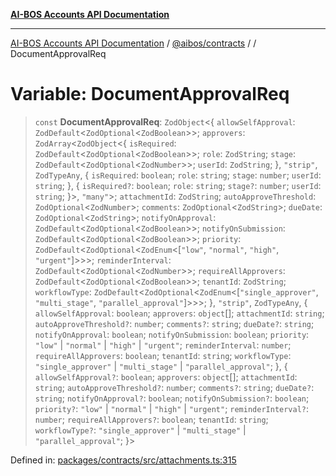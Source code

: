 [**AI-BOS Accounts API Documentation**](../../../README.md)

***

[AI-BOS Accounts API Documentation](../../../README.md) / [@aibos/contracts](../README.md) / [](../README.md) / DocumentApprovalReq

# Variable: DocumentApprovalReq

> `const` **DocumentApprovalReq**: `ZodObject`\<\{ `allowSelfApproval`: `ZodDefault`\<`ZodOptional`\<`ZodBoolean`\>\>; `approvers`: `ZodArray`\<`ZodObject`\<\{ `isRequired`: `ZodDefault`\<`ZodOptional`\<`ZodBoolean`\>\>; `role`: `ZodString`; `stage`: `ZodDefault`\<`ZodOptional`\<`ZodNumber`\>\>; `userId`: `ZodString`; \}, `"strip"`, `ZodTypeAny`, \{ `isRequired`: `boolean`; `role`: `string`; `stage`: `number`; `userId`: `string`; \}, \{ `isRequired?`: `boolean`; `role`: `string`; `stage?`: `number`; `userId`: `string`; \}\>, `"many"`\>; `attachmentId`: `ZodString`; `autoApproveThreshold`: `ZodOptional`\<`ZodNumber`\>; `comments`: `ZodOptional`\<`ZodString`\>; `dueDate`: `ZodOptional`\<`ZodString`\>; `notifyOnApproval`: `ZodDefault`\<`ZodOptional`\<`ZodBoolean`\>\>; `notifyOnSubmission`: `ZodDefault`\<`ZodOptional`\<`ZodBoolean`\>\>; `priority`: `ZodDefault`\<`ZodOptional`\<`ZodEnum`\<\[`"low"`, `"normal"`, `"high"`, `"urgent"`\]\>\>\>; `reminderInterval`: `ZodDefault`\<`ZodOptional`\<`ZodNumber`\>\>; `requireAllApprovers`: `ZodDefault`\<`ZodOptional`\<`ZodBoolean`\>\>; `tenantId`: `ZodString`; `workflowType`: `ZodDefault`\<`ZodOptional`\<`ZodEnum`\<\[`"single_approver"`, `"multi_stage"`, `"parallel_approval"`\]\>\>\>; \}, `"strip"`, `ZodTypeAny`, \{ `allowSelfApproval`: `boolean`; `approvers`: `object`[]; `attachmentId`: `string`; `autoApproveThreshold?`: `number`; `comments?`: `string`; `dueDate?`: `string`; `notifyOnApproval`: `boolean`; `notifyOnSubmission`: `boolean`; `priority`: `"low"` \| `"normal"` \| `"high"` \| `"urgent"`; `reminderInterval`: `number`; `requireAllApprovers`: `boolean`; `tenantId`: `string`; `workflowType`: `"single_approver"` \| `"multi_stage"` \| `"parallel_approval"`; \}, \{ `allowSelfApproval?`: `boolean`; `approvers`: `object`[]; `attachmentId`: `string`; `autoApproveThreshold?`: `number`; `comments?`: `string`; `dueDate?`: `string`; `notifyOnApproval?`: `boolean`; `notifyOnSubmission?`: `boolean`; `priority?`: `"low"` \| `"normal"` \| `"high"` \| `"urgent"`; `reminderInterval?`: `number`; `requireAllApprovers?`: `boolean`; `tenantId`: `string`; `workflowType?`: `"single_approver"` \| `"multi_stage"` \| `"parallel_approval"`; \}\>

Defined in: [packages/contracts/src/attachments.ts:315](https://github.com/pohlai88/accounts/blob/48103fb36d28b2b9bfb33472b6de2f719773cde9/packages/contracts/src/attachments.ts#L315)
